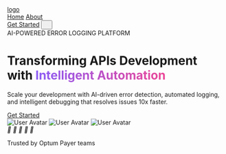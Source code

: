 <!DOCTYPE html>
<html lang="en">
<head>
<meta charset="UTF-8">
<meta name="viewport" content="width=device-width, initial-scale=1.0">
<title>Marketing Made Smarter - SaaS Platform</title>
<link rel="preconnect" href="https://fonts.googleapis.com">
<link rel="preconnect" href="https://fonts.gstatic.com" crossorigin>
<link href="https://fonts.googleapis.com/css2?family=Pacifico&display=swap" rel="stylesheet">
<link href="https://cdnjs.cloudflare.com/ajax/libs/remixicon/4.6.0/remixicon.min.css" rel="stylesheet">
<script src="https://cdn.tailwindcss.com/3.4.16"></script>
<script>tailwind.config={theme:{extend:{colors:{primary:'#8b5cf6',secondary:'#ec4899'},borderRadius:{'none':'0px','sm':'4px',DEFAULT:'8px','md':'12px','lg':'16px','xl':'20px','2xl':'24px','3xl':'32px','full':'9999px','button':'8px'}}}}</script>
<style>
:where([class^="ri-"])::before { content: "\f3c2"; }
@keyframes gradientFlow {
0% { background-position: 0% 50%; }
50% { background-position: 100% 50%; }
100% { background-position: 0% 50%; }
}
.gradient-bg {
background: linear-gradient(-45deg, #5727b0, #8b5cf6, #ec4899, #3b82f6);
background-size: 400% 400%;
animation: gradientFlow 15s ease infinite;
}
.gradient-text {
background: linear-gradient(90deg, #8b5cf6, #ec4899);
-webkit-background-clip: text;
background-clip: text;
color: transparent;
}
.card-hover {
transition: transform 0.3s ease, box-shadow 0.3s ease;
}
.card-hover:hover {
transform: translateY(-5px);
box-shadow: 0 20px 25px -5px rgba(0, 0, 0, 0.1), 0 10px 10px -5px rgba(0, 0, 0, 0.04);
}
.btn-hover {
transition: transform 0.3s ease, box-shadow 0.3s ease;
}
.btn-hover:hover {
transform: scale(1.05);
box-shadow: 0 10px 15px -3px rgba(139, 92, 246, 0.3), 0 4px 6px -2px rgba(139, 92, 246, 0.2);
}
input:focus {
outline: none;
}
<style>
@keyframes bounce {
0%, 100% { transform: translateY(0); }
50% { transform: translateY(-10px); }
}
@keyframes slideIn {
from { transform: scale(0.8); opacity: 0; }
to { transform: scale(1); opacity: 1; }
}
@keyframes fadeIn {
from { opacity: 0; }
to { opacity: 1; }
}
.chatbot-widget {
animation: bounce 3s ease-in-out infinite;
}
.chatbot-widget:hover {
animation: none;
transform: scale(1.1);
transition: transform 0.3s ease;
}
.chat-window {
animation: slideIn 0.3s cubic-bezier(0.175, 0.885, 0.32, 1.275);
transform-origin: bottom right;
}
.chat-message-bot {
animation: fadeIn 0.5s ease-out;
}
.chat-message-user {
animation: fadeIn 0.5s ease-out;
}
</style>
</head>
<body class="bg-black text-white min-h-screen relative">
<!-- Hero Section with Gradient Background -->
<div class="relative min-h-screen overflow-hidden">
<div class="absolute inset-0 z-0" style="background-image: url('https://readdy.ai/api/search-image?query=abstract%20digital%20fluid%20gradient%20wave%20with%20blue%2C%20purple%2C%20and%20magenta%20colors%20flowing%20like%20liquid%20on%20black%20background%2C%20elegant%20modern%20technology%20visualization%2C%20high%20resolution%2C%20no%20text%2C%20minimalist%20design&width=1920&height=1080&seq=hero123&orientation=landscape'); background-size: cover; background-position: center;"></div>
<div class="absolute inset-0 bg-black bg-opacity-50 z-10"></div>
<!-- Navigation -->
<nav class="fixed w-full top-0 left-0 z-50 px-6 py-4">
<div class="max-w-6xl mx-auto">
<div class="bg-white/10 backdrop-blur-md rounded-full border border-white/10 shadow-lg shadow-black/5 px-6 py-3 flex items-center justify-between">
<a href="#" class="flex items-center">
<span class="text-2xl font-['Pacifico'] text-white">logo</span>
</a>
<div class="hidden md:flex-1 md:flex items-center justify-center space-x-8">
<div class="flex items-center space-x-8">
<a href="#" class="text-white hover:text-primary transition-all duration-300 relative after:content-[''] after:absolute after:left-0 after:bottom-0 after:h-[2px] after:w-0 after:bg-primary hover:after:w-full after:transition-all after:duration-300">Home</a>
<a href="#" class="text-white hover:text-primary transition-all duration-300 relative after:content-[''] after:absolute after:left-0 after:bottom-0 after:h-[2px] after:w-0 after:bg-primary hover:after:w-full after:transition-all after:duration-300">About</a>
</div>
</div>
<a href="#" class="hidden md:inline-block px-8 py-2.5 bg-gradient-to-r from-primary/80 to-secondary/80 hover:from-primary hover:to-secondary rounded-full text-white font-medium transition-all duration-300 shadow-[0_0_20px_rgba(139,92,246,0.3)] hover:shadow-[0_0_25px_rgba(139,92,246,0.4)] hover:scale-105">Get Started</a>
<button class="md:hidden w-10 h-10 flex items-center justify-center text-white">
<i class="ri-menu-line ri-lg"></i>
</button>
</div>
</div>
</nav>
<!-- Hero Content -->
<div class="relative z-20 flex flex-col items-center justify-center px-6 py-24 text-center h-screen">
<span class="text-primary font-medium mb-4">AI-POWERED ERROR LOGGING PLATFORM</span>
<h1 class="text-5xl md:text-7xl font-bold mb-8 max-w-5xl leading-tight">Transforming APIs Development with <span class="gradient-text">Intelligent Automation</span></h1>
<p class="text-xl md:text-2xl text-gray-200 mb-12 max-w-2xl">Scale your development with AI-driven error detection, automated logging, and intelligent debugging that resolves issues 10x faster.</p>
<div class="flex flex-col sm:flex-row items-center gap-4">
<a href="#" class="btn-hover bg-gradient-to-r from-[#6366f1] to-[#a855f7] text-white text-xl font-medium px-16 py-5 rounded-[100px] shadow-lg hover:shadow-xl transition-all duration-300 whitespace-nowrap">Get Started</a>
</div>
<div class="flex items-center gap-8 mt-12">
<div class="flex -space-x-4">
<img src="https://readdy.ai/api/search-image?query=professional%20smiling%20young%20asian%20businesswoman%20headshot%20on%20clean%20white%20background%2C%20studio%20lighting&width=96&height=96&seq=user1&orientation=squarish" alt="User Avatar" class="w-12 h-12 rounded-full border-2 border-white">
<img src="https://readdy.ai/api/search-image?query=professional%20confident%20african%20american%20businessman%20headshot%20on%20clean%20white%20background%2C%20studio%20lighting&width=96&height=96&seq=user2&orientation=squarish" alt="User Avatar" class="w-12 h-12 rounded-full border-2 border-white">
<img src="https://readdy.ai/api/search-image?query=professional%20middle%20aged%20caucasian%20businesswoman%20headshot%20on%20clean%20white%20background%2C%20studio%20lighting&width=96&height=96&seq=user3&orientation=squarish" alt="User Avatar" class="w-12 h-12 rounded-full border-2 border-white">
</div>
<div class="flex items-center gap-2">
<div class="flex items-center">
<i class="ri-star-fill ri-sm text-yellow-400"></i>
<i class="ri-star-fill ri-sm text-yellow-400"></i>
<i class="ri-star-fill ri-sm text-yellow-400"></i>
<i class="ri-star-fill ri-sm text-yellow-400"></i>
<i class="ri-star-fill ri-sm text-yellow-400"></i>
</div>
<p class="text-gray-300">Trusted by Optum Payer teams</p>
</div>
</div>
</div>
</div>

</body>
</html>